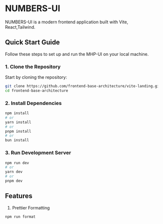 # NUMBERS-UI

NUMBERS-UI is a modern frontend application built with Vite, React,Tailwind.

## Quick Start Guide

Follow these steps to set up and run the MHP-UI on your local machine.

### 1. Clone the Repository

Start by cloning the repository:

```bash
git clone https://github.com/frontend-base-architecture/vite-landing.git
cd frontend-base-architecture
```

### 2. Install Dependencies

```bash
npm install
# or
yarn install
# or
pnpm install
# or
bun install
```

### 3. Run Development Server

```bash
npm run dev
# or
yarn dev
# or
pnpm dev
```

## Features

1. Prettier Formatting

```bash
npm run format
```
